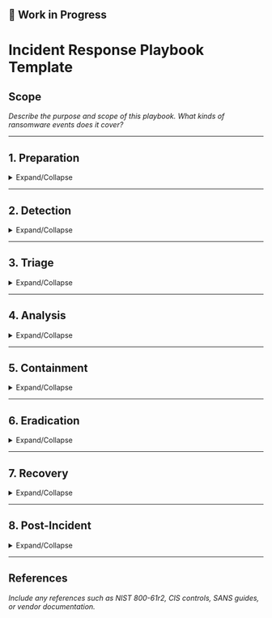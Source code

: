 ## 🚧 Work in Progress
# Incident Response Playbook Template

## Scope
_Describe the purpose and scope of this playbook. What kinds of ransomware events does it cover?_

---

## 1. Preparation

<details>
<summary>Expand/Collapse</summary>

### Asset Inventory
- [ ] Placeholder checklist item
- [ ] Placeholder checklist item

### Backup Verification
- [ ] Placeholder for verifying frequency and success of backups

### Detection Readiness
- [ ] Placeholder for testing alert rules for ransomware behavior
- [ ] Placeholder for behavioral detection logic

### Communication Plan
- [ ] Placeholder for contact tree
- [ ] Placeholder for comms templates

</details>

---

## 2. Detection

<details>
<summary>Expand/Collapse</summary>

### Detection Sources
- Placeholder list of automated alert sources
- Placeholder list of manual or third-party notifications

### Diagram Placeholder
![Insert detection workflow diagram](path/to/detection-diagram.png)

### Sample Alerts
- [ ] Placeholder alert example
- [ ] Placeholder for suspicious process behavior

</details>

---

## 3. Triage

<details>
<summary>Expand/Collapse</summary>

### Determine Impact
- Placeholder for data encrypted
- Placeholder for systems affected

### Determine Scope
- Placeholder for list of infected hosts
- Placeholder for lateral movement detection

### True/False Positive
- Placeholder for validation logic
- Placeholder checklist for common false positives

</details>

---

## 4. Analysis

<details>
<summary>Expand/Collapse</summary>

### IOCs Identified
- Hashes:
- IPs:
- Domains:
- Registry keys:

### Behavior Analysis
- Placeholder for process trees
- Placeholder for persistence mechanism

### Image Placeholder
![Insert analysis diagram](path/to/analysis-diagram.png)

### Mitre ATT&CK Mapping
| Tactic | Technique | Description |
|--------|-----------|-------------|
| Placeholder | Placeholder | Placeholder |

</details>

---

## 5. Containment

<details>
<summary>Expand/Collapse</summary>

### Isolate Hosts
- Placeholder command/script
- Placeholder for VLAN or switch strategy

### Block Communication
- DNS sinkhole rules
- Firewall rule updates

### Containment Decision Tree
![Insert containment flowchart](path/to/containment-flowchart.png)

</details>

---

## 6. Eradication

<details>
<summary>Expand/Collapse</summary>

### Remove Malware Artifacts
- Placeholder: registry keys
- Placeholder: startup folders
- Placeholder: scheduled tasks

### AV/EDR Update
- Placeholder: engine or signature update

</details>

---

## 7. Recovery

<details>
<summary>Expand/Collapse</summary>

### Restore from Backups
- Placeholder for clean backup location
- Placeholder for restoration steps

### System Rebuilds
- Placeholder for OS and software installation

### Validation Checks
- Placeholder for hash and IOC scans
- Placeholder for forensic verification

</details>

---

## 8. Post-Incident

<details>
<summary>Expand/Collapse</summary>

### Lessons Learned
- Placeholder for what went well
- Placeholder for improvement areas

### Policy & Control Updates
- Placeholder for control gaps
- Placeholder for new detection rules

### Cost Estimation
- Placeholder template for incident cost breakdown

### Chart Placeholder
![Insert post-incident metrics chart](path/to/post-incident-chart.png)

</details>

---

## References
_Include any references such as NIST 800-61r2, CIS controls, SANS guides, or vendor documentation._
